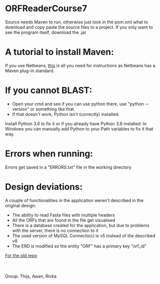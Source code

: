 # ORFReaderCourse7

Source needs Maven to run, otherwise just look in the pom.xml what to download and copy paste the source files to a project.
If you only want to see the program itself, download the .jar

# A tutorial to install Maven:
If you use Netbeans, <a href="https://youtu.be/3ODSQ0EpoQI?list=LLIf5VI5xhBnqfYTVi7Gz2cg">this</a> is all you need for instructions as Netbeans has a Maven plug-in standard.

# If you cannot BLAST:
<ul>
  <li>Open your cmd and see if you can use python there, use "python --version" or something like that.</li>
  <li>If that doesn't work, Python isn't (correctly) installed.</li>
</ul>
Install Python 3.6 to fix it or if you already have Python 3.6 installed: In Windows you can manually add Python to your Path variables to fix it that way.

# Errors when running:
Errors get saved in a "ERRORS.txt" file in the working directory


# Design deviations:
A couple of functionalities in the application weren't described in the original design:
<ul>
  <li>The ability to read Fasta files with multiple headers</li>
  <li>All the ORFs that are found in the file get visualised</li>
  <li>There is a database created for the application, but due to problems with the server, there is no connection to it</li>
  <li>The used version of MySQL Connector/J is v5 instead of the described v8</li>
  <li>The ERD is modified so the entity "ORF" has a primary key "orf_id"</li>
</ul>

<a href="https://github.com/youixentoo/ORFReaderCourse7OLD">For the old repo</a>
<br><br><br><br>Group: Thijs, Awan, Rivka
